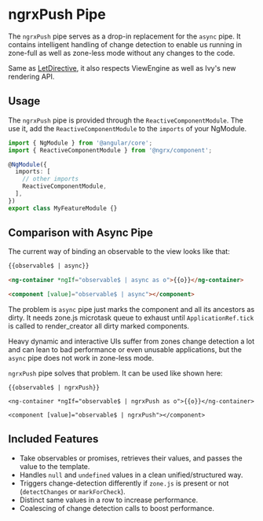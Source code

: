 # ngrxPush Pipe

The `ngrxPush` pipe serves as a drop-in replacement for the `async` pipe.
It contains intelligent handling of change detection to enable us
running in zone-full as well as zone-less mode without any changes to the code.

Same as [LetDirective](guide/component/let), it also respects ViewEngine as well as Ivy's new rendering API.

## Usage

The `ngrxPush` pipe is provided through the `ReactiveComponentModule`. The use it, add the `ReactiveComponentModule` to the `imports` of your NgModule.

```typescript
import { NgModule } from '@angular/core';
import { ReactiveComponentModule } from '@ngrx/component';

@NgModule({
  imports: [
    // other imports
    ReactiveComponentModule,
  ],
})
export class MyFeatureModule {}
```

## Comparison with Async Pipe

The current way of binding an observable to the view looks like that:

```html
{{observable$ | async}}

<ng-container *ngIf="observable$ | async as o">{{o}}</ng-container>

<component [value]="observable$ | async"></component>
```

The problem is `async` pipe just marks the component and all its ancestors as dirty.
It needs zone.js microtask queue to exhaust until `ApplicationRef.tick` is called to render_creator all dirty marked components.

Heavy dynamic and interactive UIs suffer from zones change detection a lot and can
lean to bad performance or even unusable applications, but the `async` pipe does not work in zone-less mode.

`ngrxPush` pipe solves that problem. It can be used like shown here:

```htmlmixed
{{observable$ | ngrxPush}}

<ng-container *ngIf="observable$ | ngrxPush as o">{{o}}</ng-container>

<component [value]="observable$ | ngrxPush"></component>
```

## Included Features

- Take observables or promises, retrieves their values, and passes the value to the template.
- Handles `null` and `undefined` values in a clean unified/structured way.
- Triggers change-detection differently if `zone.js` is present or not (`detectChanges` or `markForCheck`).
- Distinct same values in a row to increase performance.
- Coalescing of change detection calls to boost performance.

